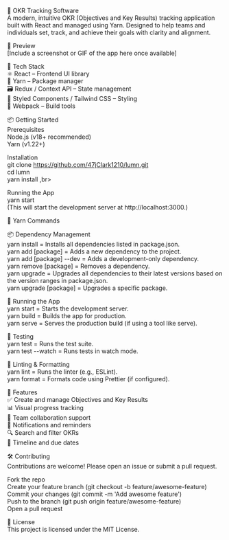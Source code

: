 🚀 OKR Tracking Software <br>
A modern, intuitive OKR (Objectives and Key Results) tracking application built with React and managed using Yarn. Designed to help teams and individuals set, track, and achieve their goals with clarity and alignment. <br>

📸 Preview <br>
[Include a screenshot or GIF of the app here once available] <br>

🧰 Tech Stack <br>
⚛️ React – Frontend UI library <br>
🧶 Yarn – Package manager <br>
🗃️ Redux / Context API – State management <br>
🎨 Styled Components / Tailwind CSS – Styling <br>
🔧 Webpack – Build tools <br>

📦 Getting Started <br>
Prerequisites <br>
Node.js (v18+ recommended) <br>
Yarn (v1.22+) <br>

Installation <br>
git clone https://github.com/47jClark1210/lumn.git <br>
cd lumn <br>
yarn install ,br>

Running the App <br>
yarn start <br>
(This will start the development server at http://localhost:3000.) <br>

🧶 Yarn Commands <br>

📦 Dependency Management <br>
 yarn install = Installs all dependencies listed in package.json. <br>
 yarn add [package] = Adds a new dependency to the project. <br>
 yarn add [package] --dev = Adds a development-only dependency. <br>
 yarn remove [package] = Removes a dependency. <br>
 yarn upgrade = Upgrades all dependencies to their latest versions based on the version ranges in package.json. <br>
 yarn upgrade [package]	= Upgrades a specific package. <br>

🚀 Running the App <br>
 yarn start = Starts the development server. <br>
 yarn build	= Builds the app for production. <br>
 yarn serve	= Serves the production build (if using a tool like serve). <br>

🧪 Testing <br>
 yarn test = Runs the test suite. <br>
 yarn test --watch	= Runs tests in watch mode. <br>

🧹 Linting & Formatting <br>
 yarn lint = Runs the linter (e.g., ESLint). <br>
 yarn format = Formats code using Prettier (if configured). <br>


🧭 Features <br>
✅ Create and manage Objectives and Key Results <br>
📊 Visual progress tracking <br>
👥 Team collaboration support <br> 
🔔 Notifications and reminders <br>
🔍 Search and filter OKRs <br>
📅 Timeline and due dates <br>

🛠️ Contributing <br>
Contributions are welcome! Please open an issue or submit a pull request. <br>

Fork the repo <br>
Create your feature branch (git checkout -b feature/awesome-feature) <br>
Commit your changes (git commit -m 'Add awesome feature') <br>
Push to the branch (git push origin feature/awesome-feature) <br>
Open a pull request <br>

📃 License <br>
This project is licensed under the MIT License. <br>
